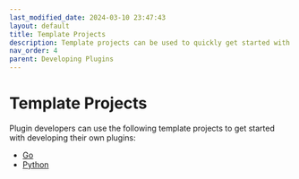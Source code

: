 ```yaml
---
last_modified_date: 2024-03-10 23:47:43
layout: default
title: Template Projects
description: Template projects can be used to quickly get started with developing plugins.
nav_order: 4
parent: Developing Plugins
---
```


# Template Projects

Plugin developers can use the following template projects to get started with developing their own plugins:

- [Go](https://github.com/gatewayd-io/plugin-template-go)
- [Python](https://github.com/gatewayd-io/plugin-template-python)
